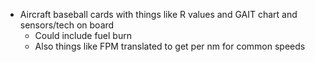 - Aircraft baseball cards with things like R values and GAIT chart and sensors/tech on board 
	- Could include fuel burn
	- Also things like FPM translated to get per nm for common speeds 